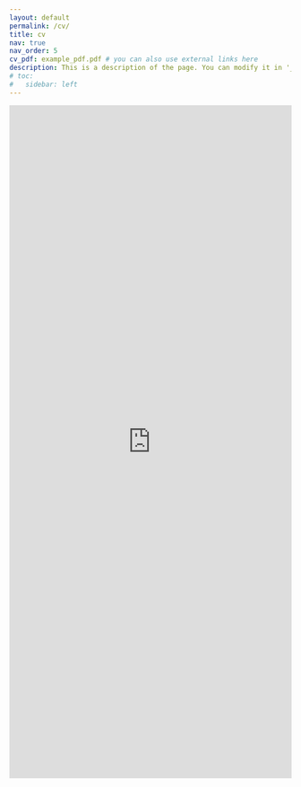 ```yaml
---
layout: default
permalink: /cv/
title: cv
nav: true
nav_order: 5
cv_pdf: example_pdf.pdf # you can also use external links here
description: This is a description of the page. You can modify it in '_pages/cv.md'. You can also change or remove the top pdf download button.
# toc:
#   sidebar: left
---
```



<iframe src="https://liushuai26.github.io/assets/pdf/ShihaoSun_CV.pdf" width="100%" height="1200px" style="border:none;"></iframe>

